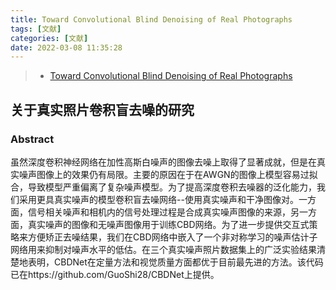 ```yaml
---
title: Toward Convolutional Blind Denoising of Real Photographs
tags: [文献]
categories: [文献]
date: 2022-03-08 11:35:28
---
```


>  - [Toward Convolutional Blind Denoising of Real Photographs](https://readpaper.com/pdf-annotate/note?noteId=660745234966142976&pdfId=4544599851060060161)

## 关于真实照片卷积盲去噪的研究

### Abstract

虽然深度卷积神经网络在加性高斯白噪声的图像去噪上取得了显著成就，但是在真实噪声图像上的效果仍有局限。主要的原因在于在AWGN的图像上模型容易过拟合，导致模型严重偏离了复杂噪声模型。为了提高深度卷积去噪器的泛化能力，我们采用更具真实噪声的模型卷积盲去噪网络--使用真实噪声和干净图像对。一方面，信号相关噪声和相机内的信号处理过程是合成真实噪声图像的来源，另一方面，真实噪声的图像和无噪声图像用于训练CBD网络。为了进一步提供交互式策略来方便矫正去噪结果，我们在CBD网络中嵌入了一个非对称学习的噪声估计子网络用来抑制对噪声水平的低估。在三个真实噪声照片数据集上的广泛实验结果清楚地表明，CBDNet在定量方法和视觉质量方面都优于目前最先进的方法。该代码已在https://github.com/GuoShi28/CBDNet上提供。

